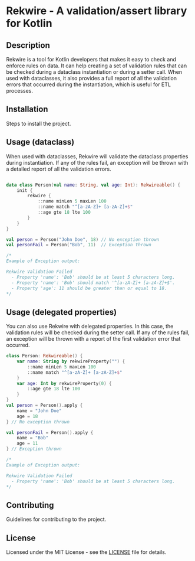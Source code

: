 # Rekwire - A validation/assert library for Kotlin

## Description
Rekwire is a tool for Kotlin developers that makes it easy to check and enforce rules on data. It can help creating
a set of validation rules that can be checked during a dataclass instantiation or during a setter call. When used with
dataclasses, it also provides a full report of all the validation errors that occurred during the instantiation, which
is useful for ETL processes.

## Installation
Steps to install the project.

## Usage (dataclass)
When used with dataclasses, Rekwire will validate the dataclass properties during instantiation. If any of the rules
fail, an exception will be thrown with a detailed report of all the validation errors.
```kotlin

data class Person(val name: String, val age: Int): Rekwireable() {
    init {
        rekwire {
            ::name minLen 5 maxLen 100
            ::name match "^[a-zA-Z]+ [a-zA-Z]+$"
            ::age gte 18 lte 100
        }
    }
}

val person = Person("John Doe", 18) // No exception thrown
val personFail = Person("Bob", 11)  // Exception thrown

/*
Example of Exception output:

Rekwire Validation Failed
  - Property 'name': 'Bob' should be at least 5 characters long.
  - Property 'name': 'Bob' should match '^[a-zA-Z]+ [a-zA-Z]+$'.
  - Property 'age': 11 should be greater than or equal to 18.
*/
```

## Usage (delegated properties)
You can also use Rekwire with delegated properties. In this case, the validation rules will be checked during the setter
call. If any of the rules fail, an exception will be thrown with a report of the first validation error that occurred.

```kotlin
class Person: Rekwireable() {
    var name: String by rekwireProperty("") {
        ::name minLen 5 maxLen 100
        ::name match "^[a-zA-Z]+ [a-zA-Z]+$"
    }
    var age: Int by rekwireProperty(0) {
        ::age gte 18 lte 100
    }
}
val person = Person().apply { 
    name = "John Doe"
    age = 18
} // No exception thrown

val personFail = Person().apply {
    name = "Bob"
    age = 11
} // Exception thrown

/*
Example of Exception output:

Rekwire Validation Failed
  - Property 'name': 'Bob' should be at least 5 characters long.
*/

```

## Contributing
Guidelines for contributing to the project.

## License
Licensed under the MIT License - see the [LICENSE](LICENSE) file for details.
